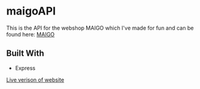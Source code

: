 
# maigoAPI

This is the API for the webshop MAIGO which I've made for fun and can be found here: [MAIGO](https://github.com/williamkalin/maigo)

## Built With

* Express


 [Live verison of website](https://maigo.netlify.com/)
